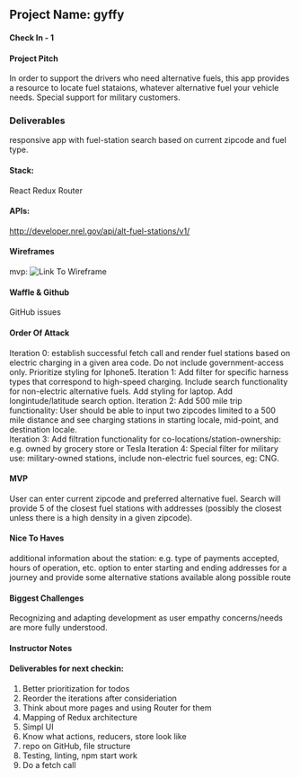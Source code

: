## Project Name: gyffy

#### Check In - 1

#### Project Pitch
In order to support the drivers who need alternative fuels, this app provides a resource to locate fuel stataions, whatever alternative fuel your vehicle needs.  Special support for military customers.

### Deliverables
responsive app with fuel-station search based on current zipcode and fuel type.

#### Stack:
React
Redux
Router

#### APIs:
http://developer.nrel.gov/api/alt-fuel-stations/v1/

#### Wireframes
mvp:
![Link To Wireframe](https://imgur.com/a/7lT8q69)

#### Waffle & Github
GitHub issues

#### Order Of Attack
Iteration 0: establish successful fetch call and render fuel stations based on electric charging in a given area code. Do not include government-access only. Prioritize styling for Iphone5.
Iteration 1: Add filter for specific harness types that correspond to high-speed charging. Include search functionality for non-electric alternative fuels. Add styling for laptop.  Add longintude/latitude search option.
Iteration 2: Add 500 mile trip functionality: User should be able to input two zipcodes limited to a 500 mile distance and see charging stations in starting locale, mid-point, and destination locale.  
Iteration 3: Add filtration functionality for co-locations/station-ownership:  e.g. owned by grocery store or Tesla
Iteration 4: Special filter for military use: military-owned stations, include non-electric fuel sources, eg: CNG.

#### MVP
User can enter current zipcode and preferred alternative fuel.  Search will provide 5 of the closest fuel stations with addresses (possibly the closest unless there is a high density in a given zipcode).

#### Nice To Haves
additional information about the station: e.g. type of payments accepted, hours of operation, etc.
option to enter starting and ending addresses for a journey and provide some alternative stations available along possible route

#### Biggest Challenges
Recognizing and adapting development as user empathy concerns/needs are more fully understood. 

#### Instructor Notes


#### Deliverables for next checkin:
1. Better prioritization for todos
2. Reorder the iterations after consideriation
3. Think about more pages and using Router for them
4. Mapping of Redux architecture
5. Simpl UI
6. Know what actions, reducers, store look like
7. repo on GitHub, file structure
8. Testing, linting, npm start work 
9. Do a fetch call
